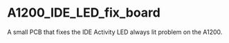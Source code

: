 # A1200_IDE_LED_fix_board
A small PCB that fixes the IDE Activity LED always lit problem on the A1200.
